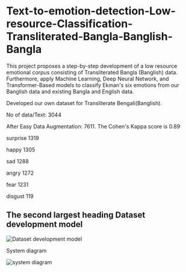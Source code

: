 # Text-to-emotion-detection-Low-resource-Classification-Transliterated-Bangla-Banglish-Bangla
This project proposes a step-by-step development of a low resource emotional corpus consisting of Transliterated Bangla (Banglish) data. Furthermore, apply Machine Learning, Deep Neural Network, and Transformer-Based models to classify Ekman's six emotions from our Banglish data and existing Bangla and English data.

Developed our own dataset for Transliterate Bengali(Banglish).

No of data/Text: 3044 

After Easy Data Augmentation: 7611. The Cohen's Kappa score is 0.89

  surprise  1319
  
  happy     1305
  
  sad       1288
  
  angry     1272 
  
  fear      1231   
  
  disgust   119
  
## The second largest heading Dataset development model

![Dataset development model](https://user-images.githubusercontent.com/80270089/168723559-e270b007-a291-4d52-b8fe-35f2f0593788.png)

System diagram

![system diagram](https://user-images.githubusercontent.com/80270089/168723646-3f21360b-f8ab-4b48-8ffb-53c6099532a8.png)

